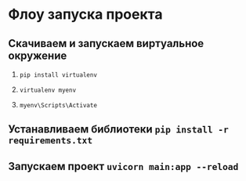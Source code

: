 # Флоу запуска проекта

## **Скачиваем и запускаем виртуальное окружение**

1. `pip install virtualenv`

2. `virtualenv myenv`

3. `myenv\Scripts\Activate`

## **Устанавливаем библиотеки `pip install -r requirements.txt`**

## **Запускаем проект `uvicorn main:app --reload`**

